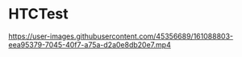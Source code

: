 # HTCTest

https://user-images.githubusercontent.com/45356689/161088803-eea95379-7045-40f7-a75a-d2a0e8db20e7.mp4

